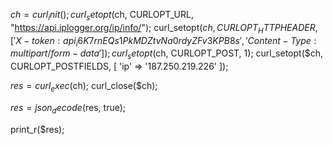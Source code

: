 $ch = curl_init();
curl_setopt($ch, CURLOPT_URL, "https://api.iplogger.org/ip/info/");
curl_setopt($ch, CURLOPT_HTTPHEADER, [
    'X-token: {api_i6K7rnEQs1PkMDZtvNa0rdyZFv3KPB8s}',
    'Content-Type: multipart/form-data'
]);
curl_setopt($ch, CURLOPT_POST, 1);
curl_setopt($ch, CURLOPT_POSTFIELDS, [
     'ip' => '187.250.219.226'
]);

$res = curl_exec($ch);
curl_close($ch);

$res = json_decode($res, true);

print_r($res);
